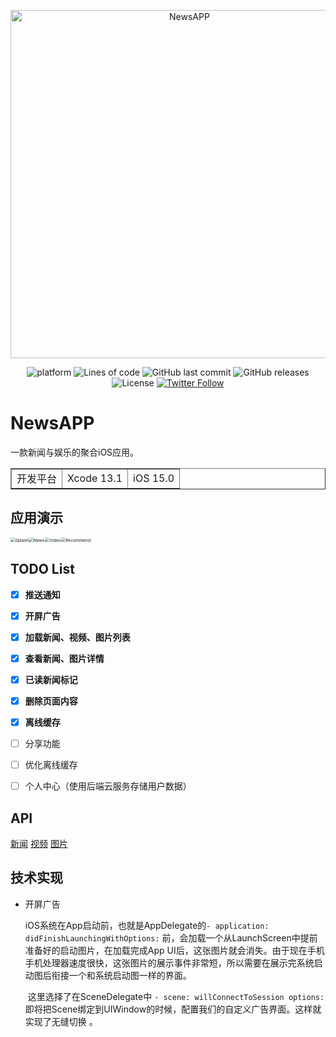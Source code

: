 <p align="center">
<img src="https://gitee.com/Peyet/image-library/raw/master/NewsAPP/Splash.gif" alt="NewsAPP" title="NewsAPP" width="557"/>
</p>
<p align="center">
<img src="https://img.shields.io/badge/platform-iOS-blue" alt="platform">
<img src="https://img.shields.io/tokei/lines/github/peyet/NewsAPP" alt="Lines of code">
<img src="https://img.shields.io/github/last-commit/peyet/NewsAPP" alt="GitHub last commit">
<img src="https://img.shields.io/github/v/release/peyet/NewsAPP?include_prereleases" alt="GitHub releases">
<img src="https://img.shields.io/github/license/peyet/NewsAPP" alt="License">  
<a href="https://twitter.com/PeyetZh"><img src="https://img.shields.io/twitter/follow/peyetzh?style=social" alt="Twitter Follow"></a>
</p>


# NewsAPP

一款新闻与娱乐的聚合iOS应用。

<table border="1" style = "center">
    <tr>
        <td>开发平台</td>
        <td>Xcode 13.1</td>
        <td>iOS 15.0</td>
    </tr>
</table>

## 应用演示

<img src="https://gitee.com/Peyet/image-library/raw/master/NewsAPP/Splash.gif" alt="Splash" style="zoom:48%;" /><img src="https://gitee.com/Peyet/image-library/raw/master/NewsAPP/News.gif" alt="News" style="zoom:48%;" /><img src="https://gitee.com/Peyet/image-library/raw/master/NewsAPP/Video.gif" alt="Video" style="zoom:48%;" /><img src="https://gitee.com/Peyet/image-library/raw/master/NewsAPP/Recommend.gif" alt="Recommend" style="zoom:48%;" />						

## TODO List

- [x] **推送通知**

- [x] **开屏广告**

- [x] **加载新闻、视频、图片列表**

- [x] **查看新闻、图片详情**

- [x] **已读新闻标记**

- [x] **删除页面内容**

- [x] **离线缓存**

- [ ] 分享功能

- [ ] 优化离线缓存

- [ ] 个人中心（使用后端云服务存储用户数据）

## API

[新闻](https://www.free-api.com/doc/66)	[视频](https://www.free-api.com/doc/515)	[图片](https://github.com/huanghui0906/API/blob/master/Tuchong.md)

## 技术实现

- 开屏广告

  ​	iOS系统在App启动前，也就是AppDelegate的`- application: didFinishLaunchingWithOptions:` 前，会加载一个从LaunchScreen中提前准备好的启动图片，在加载完成App UI后，这张图片就会消失。由于现在手机手机处理器速度很快，这张图片的展示事件非常短，所以需要在展示完系统启动图后衔接一个和系统启动图一样的界面。

  ​	这里选择了在SceneDelegate中 `- scene: willConnectToSession options:` 即将把Scene绑定到UIWindow的时候，配置我们的自定义广告界面。这样就实现了无缝切换 。